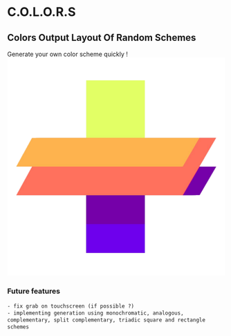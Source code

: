 # C.O.L.O.R.S
Colors Output Layout Of Random Schemes
---
Generate your own color scheme quickly !
![MicaClient++ banner](./images/logov2.png)
### Future features
```
- fix grab on touchscreen (if possible ?)
- implementing generation using monochromatic, analogous, complementary, split complementary, triadic square and rectangle schemes
```